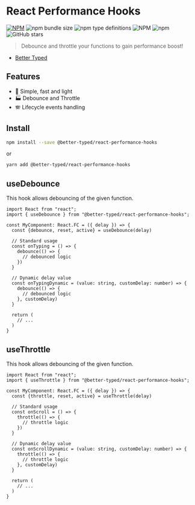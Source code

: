 # React Performance Hooks

[![NPM](https://img.shields.io/npm/v/@better-typed/react-performance-hooks.svg)](https://www.npmjs.com/package/@better-typed/react-performance-hooks)
![npm bundle size](https://img.shields.io/bundlephobia/minzip/@better-typed/react-performance-hooks)
![npm type definitions](https://img.shields.io/npm/types/@better-typed/react-performance-hooks)
![NPM](https://img.shields.io/npm/l/@better-typed/react-performance-hooks)
![npm](https://img.shields.io/npm/dm/@better-typed/react-performance-hooks)
![GitHub stars](https://img.shields.io/github/stars/BetterTyped/react-performance-hooks?style=social)

> Debounce and throttle your functions to gain performance boost!

- [Better Typed](https://github.com/BetterTyped)

## Features

- :rocket: Simple, fast and light
- :factory: Debounce and Throttle
- 🪗 Lifecycle events handling

## Install

```bash
npm install --save @better-typed/react-performance-hooks
```

or

```bash
yarn add @better-typed/react-performance-hooks
```

## useDebounce

This hook allows debouncing of the given function.

```tsx
import React from "react";
import { useDebounce } from "@better-typed/react-performance-hooks";

const MyComponent: React.FC = ({ delay }) => {
  const {debounce, reset, active} = useDebounce(delay)

  // Standard usage
  const onTyping = () => {
    debounce(() => {
      // debounced logic
    })
  }

  // Dynamic delay value
  const onTypingDynamic = (value: string, customDelay: number) => {
    debounce(() => {
      // debounced logic
    }, customDelay)
  }

  return (
    // ...
  )
}

```

## useThrottle

This hook allows debouncing of the given function.

```tsx
import React from "react";
import { useThrottle } from "@better-typed/react-performance-hooks";

const MyComponent: React.FC = ({ delay }) => {
  const {throttle, reset, active} = useThrottle(delay)

  // Standard usage
  const onScroll = () => {
    throttle(() => {
      // throttle logic
    })
  }

  // Dynamic delay value
  const onScrollDynamic = (value: string, customDelay: number) => {
    throttle(() => {
      // throttle logic
    }, customDelay)
  }

  return (
    // ...
  )
}

```
